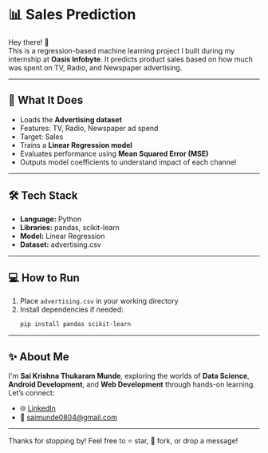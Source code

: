 # 📊 Sales Prediction

Hey there! 👋  
This is a regression-based machine learning project I built during my internship at **Oasis Infobyte**. It predicts product sales based on how much was spent on TV, Radio, and Newspaper advertising.

---

## 🚀 What It Does

- Loads the **Advertising dataset**
- Features: TV, Radio, Newspaper ad spend
- Target: Sales
- Trains a **Linear Regression model**
- Evaluates performance using **Mean Squared Error (MSE)**
- Outputs model coefficients to understand impact of each channel

---

## 🛠️ Tech Stack

- **Language:** Python  
- **Libraries:** pandas, scikit-learn  
- **Model:** Linear Regression  
- **Dataset:** advertising.csv

---

## 💻 How to Run

1. Place `advertising.csv` in your working directory  
2. Install dependencies if needed:
   ```bash
   pip install pandas scikit-learn

---

## ✨ About Me

I'm **Sai Krishna Thukaram Munde**, exploring the worlds of **Data Science**, **Android Development**, and **Web Development** through hands-on learning.  
Let’s connect:

- 🌐 [LinkedIn](https://www.linkedin.com/in/sai-krishna-munde-164b6332a)  
- 📧 saimunde0804@gmail.com

---

Thanks for stopping by! Feel free to ⭐ star, 🍴 fork, or drop a message!
